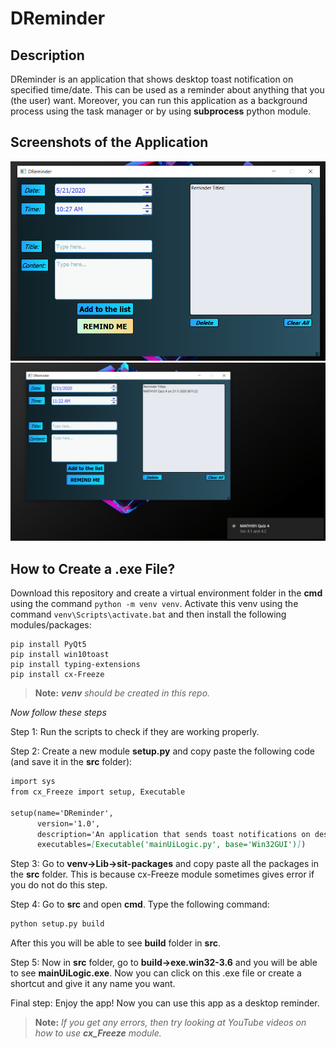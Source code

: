 # DReminder
  
## Description
  DReminder is an application that shows desktop toast notification on specified time/date. This can be used as a reminder
  about anything that you (the user) want. Moreover, you can run this application as a background process using the task manager
  or by using **subprocess** python module.
  
## Screenshots of the Application
![](screenshots/1.png)
![](screenshots/2.png)

## How to Create a .exe File?
Download this repository and create a virtual environment folder in the **cmd** using the command ````python -m venv venv````. Activate this venv using the command ````venv\Scripts\activate.bat```` and then install the following modules/packages:
````
pip install PyQt5
pip install win10toast
pip install typing-extensions
pip install cx-Freeze
````
>**Note:** ***venv** should be created in this repo.*

*Now follow these steps*

Step 1: Run the scripts to check if they are working properly.

Step 2: Create a new module **setup.py** and copy paste the following code (and save it in the **src** folder):

````markdown
import sys
from cx_Freeze import setup, Executable

setup(name='DReminder',
      version='1.0',
      description='An application that sends toast notifications on desktop.',
      executables=[Executable('mainUiLogic.py', base='Win32GUI')])
````
Step 3: Go to **venv->Lib->sit-packages** and copy paste all the packages in the **src** folder. This is because cx-Freeze module sometimes gives error if you do not do this step.

Step 4: Go to **src** and open **cmd**. Type the following command:
````markdown
python setup.py build
````
After this you will be able to see **build** folder in **src**. 

Step 5: Now in **src** folder, go to **build->exe.win32-3.6** and you will be able to see **mainUiLogic.exe**.
Now you can click on this .exe file or create a shortcut and give it 
any name you want.

Final step: Enjoy the app! Now you can use this app as a desktop reminder.

>**Note:** *If you get any errors, then try looking at YouTube videos on how to use **cx_Freeze** module.*

